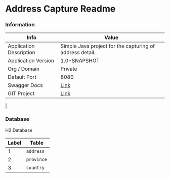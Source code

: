 # Address Capture Readme

### Information

| Info                      | Value             |
| ---                       | ---               |
| Application Description   | Simple Java project for the capturing of address detail.   |
| Application Version       | 1.0-SNAPSHOT     |
| Org / Domain              | Private           |
| Default Port              | 8080    |
| Swagger Docs              | [Link](http://localhost:8080/swagger-ui/index.html?configUrl=/v3/api-docs/swagger-config#/)    |
| GIT Project               | [Link](https://github.com/jakesvdw77/address-capture)
|


### Database

H2 Database

| Label | Table                
| ---   | ---                   
| 1     | `address`       
| 2     | `province`      
| 3     | `country`       


